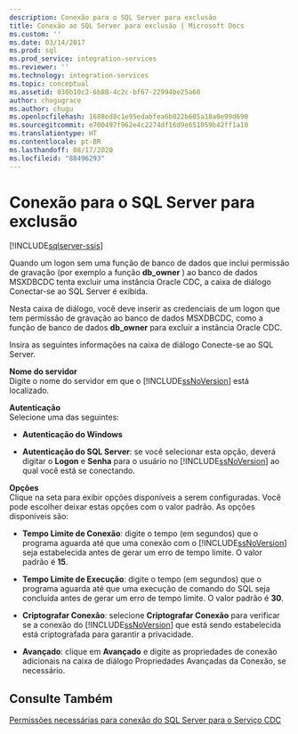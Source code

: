 ```yaml
---
description: Conexão para o SQL Server para exclusão
title: Conexão ao SQL Server para exclusão | Microsoft Docs
ms.custom: ''
ms.date: 03/14/2017
ms.prod: sql
ms.prod_service: integration-services
ms.reviewer: ''
ms.technology: integration-services
ms.topic: conceptual
ms.assetid: 030b10c2-6b88-4c2c-bf67-22994be25a60
author: chugugrace
ms.author: chugu
ms.openlocfilehash: 1688ed8c1e95edabfea6b022b605a18a0e99d690
ms.sourcegitcommit: e700497f962e4c2274df16d9e651059b42ff1a10
ms.translationtype: HT
ms.contentlocale: pt-BR
ms.lasthandoff: 08/17/2020
ms.locfileid: "88496293"
---
```

# <a name="connection-to-sql-server-for-delete"></a>Conexão para o SQL Server para exclusão

[!INCLUDE[sqlserver-ssis](../../includes/applies-to-version/sqlserver-ssis.md)]


  Quando um logon sem uma função de banco de dados que inclui permissão de gravação (por exemplo a função **db_owner** ) ao banco de dados MSXDBCDC tenta excluir uma instância Oracle CDC, a caixa de diálogo Conectar-se ao SQL Server é exibida.  
  
 Nesta caixa de diálogo, você deve inserir as credenciais de um logon que tem permissão de gravação ao banco de dados MSXDBCDC, como a função de banco de dados **db_owner** para excluir a instância Oracle CDC.  
  
 Insira as seguintes informações na caixa de diálogo Conecte-se ao SQL Server.  
  
 **Nome do servidor**  
 Digite o nome do servidor em que o [!INCLUDE[ssNoVersion](../../includes/ssnoversion-md.md)] está localizado.  
  
 **Autenticação**  
 Selecione uma das seguintes:  
  
-   **Autenticação do Windows**  
  
-   **Autenticação do SQL Server**: se você selecionar esta opção, deverá digitar o **Logon** e **Senha** para o usuário no [!INCLUDE[ssNoVersion](../../includes/ssnoversion-md.md)] ao qual você está se conectando.  
  
 **Opções**  
 Clique na seta para exibir opções disponíveis a serem configuradas. Você pode escolher deixar estas opções com o valor padrão. As opções disponíveis são:  
  
-   **Tempo Limite de Conexão**: digite o tempo (em segundos) que o programa aguarda até que uma conexão com o [!INCLUDE[ssNoVersion](../../includes/ssnoversion-md.md)] seja estabelecida antes de gerar um erro de tempo limite. O valor padrão é **15**.  
  
-   **Tempo Limite de Execução**: digite o tempo (em segundos) que o programa aguarda até que uma execução de comando do SQL seja concluída antes de gerar um erro de tempo limite. O valor padrão é **30**.  
  
-   **Criptografar Conexão**: selecione **Criptografar Conexão** para verificar se a conexão do [!INCLUDE[ssNoVersion](../../includes/ssnoversion-md.md)] que está sendo estabelecida está criptografada para garantir a privacidade.  
  
-   **Avançado**: clique em **Avançado** e digite as propriedades de conexão adicionais na caixa de diálogo Propriedades Avançadas da Conexão, se necessário.  
  
## <a name="see-also"></a>Consulte Também  
 [Permissões necessárias para conexão do SQL Server para o Serviço CDC](../../integration-services/change-data-capture/sql-server-connection-required-permissions-for-the-cdc-service.md)  
  
  
